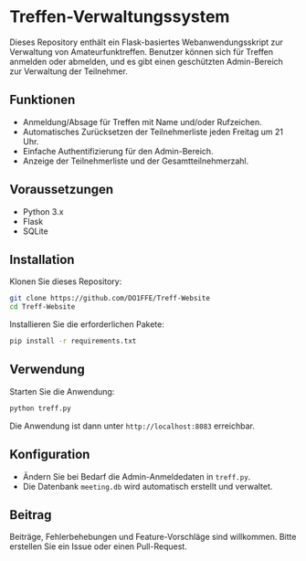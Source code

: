 # Treffen-Verwaltungssystem

Dieses Repository enthält ein Flask-basiertes Webanwendungsskript zur Verwaltung von Amateurfunktreffen. Benutzer können sich für Treffen anmelden oder abmelden, und es gibt einen geschützten Admin-Bereich zur Verwaltung der Teilnehmer.

## Funktionen

- Anmeldung/Absage für Treffen mit Name und/oder Rufzeichen.
- Automatisches Zurücksetzen der Teilnehmerliste jeden Freitag um 21 Uhr.
- Einfache Authentifizierung für den Admin-Bereich.
- Anzeige der Teilnehmerliste und der Gesamtteilnehmerzahl.

## Voraussetzungen

- Python 3.x
- Flask
- SQLite

## Installation

Klonen Sie dieses Repository:

```bash
git clone https://github.com/DO1FFE/Treff-Website
cd Treff-Website
```

Installieren Sie die erforderlichen Pakete:

```bash
pip install -r requirements.txt
```

## Verwendung

Starten Sie die Anwendung:

```bash
python treff.py
```

Die Anwendung ist dann unter `http://localhost:8083` erreichbar.

## Konfiguration

- Ändern Sie bei Bedarf die Admin-Anmeldedaten in `treff.py`.
- Die Datenbank `meeting.db` wird automatisch erstellt und verwaltet.

## Beitrag

Beiträge, Fehlerbehebungen und Feature-Vorschläge sind willkommen. Bitte erstellen Sie ein Issue oder einen Pull-Request.
